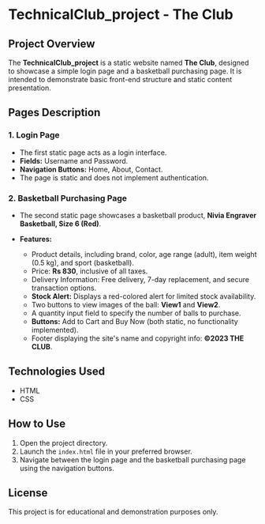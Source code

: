 # TechnicalClub\_project - The Club

## Project Overview

The **TechnicalClub\_project** is a static website named **The Club**, designed to showcase a simple login page and a basketball purchasing page. It is intended to demonstrate basic front-end structure and static content presentation.

## Pages Description

### 1. Login Page

* The first static page acts as a login interface.
* **Fields:** Username and Password.
* **Navigation Buttons:** Home, About, Contact.
* The page is static and does not implement authentication.

### 2. Basketball Purchasing Page

* The second static page showcases a basketball product, **Nivia Engraver Basketball, Size 6 (Red)**.
* **Features:**

  * Product details, including brand, color, age range (adult), item weight (0.5 kg), and sport (basketball).
  * Price: **Rs 830**, inclusive of all taxes.
  * Delivery Information: Free delivery, 7-day replacement, and secure transaction options.
  * **Stock Alert:** Displays a red-colored alert for limited stock availability.
  * Two buttons to view images of the ball: **View1** and **View2**.
  * A quantity input field to specify the number of balls to purchase.
  * **Buttons:** Add to Cart and Buy Now (both static, no functionality implemented).
  * Footer displaying the site's name and copyright info: **©2023 THE CLUB**.

## Technologies Used

* HTML
* CSS

## How to Use

1. Open the project directory.
2. Launch the `index.html` file in your preferred browser.
3. Navigate between the login page and the basketball purchasing page using the navigation buttons.

## License

This project is for educational and demonstration purposes only.
